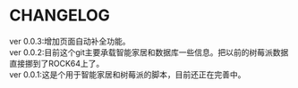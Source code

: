 # CHANGELOG
ver 0.0.3:增加页面自动补全功能。  
ver 0.0.2:目前这个git主要承载智能家居和数据库一些信息。把以前的树莓派数据直接挪到了ROCK64上了。  
ver 0.0.1:这是个用于智能家居和树莓派的脚本，目前还正在完善中。

